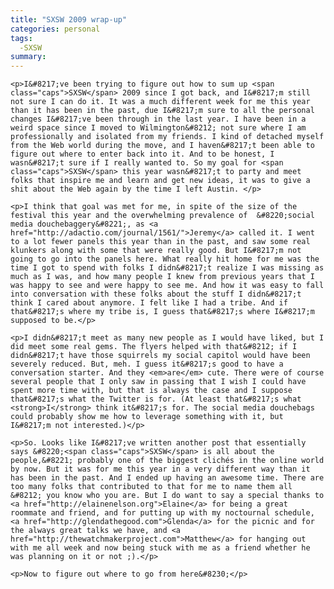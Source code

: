 ```yaml
---
title: "SXSW 2009 wrap-up"
categories: personal
tags:
  -SXSW
summary: 
---
```

	<p>I&#8217;ve been trying to figure out how to sum up <span class="caps">SXSW</span> 2009 since I got back, and I&#8217;m still not sure I can do it. It was a much different week for me this year than it has been in the past, due I&#8217;m sure to all the personal changes I&#8217;ve been through in the last year. I have been in a weird space since I moved to Wilmington&#8212; not sure where I am professionally and isolated from my friends. I kind of detached myself from the Web world during the move, and I haven&#8217;t been able to figure out where to enter back into it. And to be honest, I wasn&#8217;t sure if I really wanted to. So my goal for <span class="caps">SXSW</span> this year wasn&#8217;t to party and meet folks that inspire me and learn and get new ideas, it was to give a shit about the Web again by the time I left Austin. </p>

	<p>I think that goal was met for me, in spite of the size of the festival this year and the overwhelming prevalence of  &#8220;social media douchebaggery&#8221;, as <a href="http://adactio.com/journal/1561/">Jeremy</a> called it. I went to a lot fewer panels this year than in the past, and saw some real klunkers along with some that were really good. But I&#8217;m not going to go into the panels here. What really hit home for me was the time I got to spend with folks I didn&#8217;t realize I was missing as much as I was, and how many people I knew from previous years that I was happy to see and were happy to see me. And how it was easy to fall into conversation with these folks about the stuff I didn&#8217;t think I cared about anymore. I felt like I had a tribe. And if that&#8217;s where my tribe is, I guess that&#8217;s where I&#8217;m supposed to be.</p>

	<p>I didn&#8217;t meet as many new people as I would have liked, but I did meet some real gems. The flyers helped with that&#8212; if I didn&#8217;t have those squirrels my social capitol would have been severely reduced. But, meh. I guess it&#8217;s good to have a conversation starter. And they <em>are</em> cute. There were of course several people that I only saw in passing that I wish I could have spent more time with, but that is always the case and I suppose that&#8217;s what the Twitter is for. (At least that&#8217;s what <strong>I</strong> think it&#8217;s for. The social media douchebags could probably show me how to leverage something with it, but I&#8217;m not interested.)</p>

	<p>So. Looks like I&#8217;ve written another post that essentially says &#8220;<span class="caps">SXSW</span> is all about the people,&#8221; probably one of the biggest clichés in the online world by now. But it was for me this year in a very different way than it has been in the past. And I ended up having an awesome time. There are too many folks that contributed to that for me to name them all &#8212; you know who you are. But I do want to say a special thanks to <a href="http://elainenelson.org">Elaine</a> for being a great roommate and friend, and for putting up with my noctournal schedule, <a href="http://glendathegood.com">Glenda</a> for the picnic and for the always great talks we have, and <a href="http://thewatchmakerproject.com">Matthew</a> for hanging out with me all week and now being stuck with me as a friend whether he was planning on it or not ;).</p>

	<p>Now to figure out where to go from here&#8230;</p>
